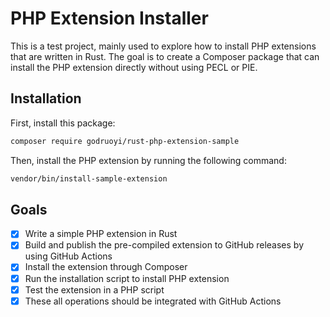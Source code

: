 # PHP Extension Installer

This is a test project, mainly used to explore how to install PHP extensions that are written in Rust. The goal is to
create a Composer package that can install the PHP extension directly without using PECL or PIE.

## Installation

First, install this package:

```bash
composer require godruoyi/rust-php-extension-sample
```

Then, install the PHP extension by running the following command:

```bash
vendor/bin/install-sample-extension
```

## Goals

- [x] Write a simple PHP extension in Rust
- [x] Build and publish the pre-compiled extension to GitHub releases by using GitHub Actions
- [x] Install the extension through Composer
- [x] Run the installation script to install PHP extension
- [x] Test the extension in a PHP script
- [x] These all operations should be integrated with GitHub Actions
